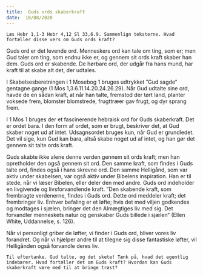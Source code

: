 ```yaml
---
title:  Guds ords skaberkraft
date:  10/08/2020
---
```


`Læs Hebr 1,1-3 Hebr 4,12 Sl 33,6.9. Sammenlign teksterne. Hvad fortæller disse vers om Guds ords kraft?`

Guds ord er det levende ord. Menneskers ord kan tale om ting, som er; men Gud taler om ting, som endnu ikke er, og gennem sit ords kraft skaber han dem. Guds ord er skabende. De hørbare ord, der udgår fra hans mund, har kraft til at skabe alt det, der udtales.

I Skabelsesberetningen i 1 Mosebog 1 bruges udtrykket ”Gud sagde“ gentagne gange (1 Mos 1,3.6.11.14.20.24.26.29). Når Gud udtalte sine ord, havde de en sådan kraft, at når han talte, fremstod der tørt land, planter voksede frem, blomster blomstrede, frugttræer gav frugt, og dyr sprang frem.

I 1 Mos 1 bruges der et fascinerende hebraisk ord for Guds skaberkraft. Det er ordet bara. I den form af ordet, som er brugt, beskriver det, at Gud skaber noget ud af intet. Udsagnsordet bruges kun, når Gud er grundledet. Det vil sige, kun Gud kan bara, altså skabe noget ud af intet, og han gør det gennem sit talte ords kraft.

Guds skabte ikke alene denne verden gennem sit ords kraft; men han opretholder den også gennem sit ord. Den samme kraft, som findes i Guds talte ord, findes også i hans skrevne ord. Den samme Helligånd, som var aktiv under skabelsen, var også aktiv under Bibelens inspiration. Han er til stede, når vi læser Bibelen, eller deler den med andre. Guds ord indeholder en livgivende og livsforvandlende kraft. ”Den skabende kraft, som frembragte verdenerne, findes i Guds ord. Dette ord meddeler kraft; det frembringer liv. Enhver befaling er et løfte; hvis det med viljen godkendes og modtages i sjælen, bringer det den Almægtiges liv med sig. Det forvandler menneskets natur og genskaber Guds billede i sjælen“ (Ellen White, Uddannelse, s. 126).

Når vi personligt griber de løfter, vi finder i Guds ord, bliver vores liv forandret. Og når vi hjælper andre til at tilegne sig disse fantastiske løfter, vil Helligånden også forvandle deres liv.

`Til eftertanke. Gud talte, og det skete! Tænk på, hvad det egentlig indebærer. Hvad fortæller det om Guds kraft? Hvordan kan Guds skaberkraft være med til at bringe trøst?`